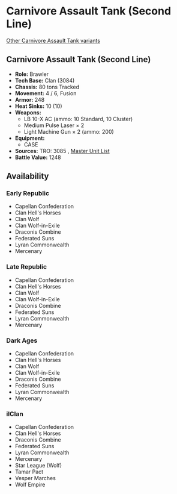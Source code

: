 # Carnivore Assault Tank (Second Line) 

[Other Carnivore Assault Tank variants](../carnivore_assault_tank.md) 

## Carnivore Assault Tank (Second Line) 

- **Role:** Brawler 
- **Tech Base:** Clan (3084) 
- **Chassis:** 80 tons Tracked 
- **Movement:** 4 / 6, Fusion 
- **Armor:** 248 
- **Heat Sinks:** 10 (10) 
- **Weapons:** 
  - LB 10-X AC (ammo: 10 Standard, 10 Cluster) 
  - Medium Pulse Laser × 2 
  - Light Machine Gun × 2 (ammo: 200) 
- **Equipment:** 
  - CASE 
- **Sources:** TRO: 3085 , [Master Unit List](http://masterunitlist.info/Unit/Details/464) 
- **Battle Value:** 1248 

## Availability 

### Early Republic 

- Capellan Confederation 
- Clan Hell's Horses 
- Clan Wolf 
- Clan Wolf-in-Exile 
- Draconis Combine 
- Federated Suns 
- Lyran Commonwealth 
- Mercenary 

### Late Republic 

- Capellan Confederation 
- Clan Hell's Horses 
- Clan Wolf 
- Clan Wolf-in-Exile 
- Draconis Combine 
- Federated Suns 
- Lyran Commonwealth 
- Mercenary 

### Dark Ages 

- Capellan Confederation 
- Clan Hell's Horses 
- Clan Wolf 
- Clan Wolf-in-Exile 
- Draconis Combine 
- Federated Suns 
- Lyran Commonwealth 
- Mercenary 

### ilClan 

- Capellan Confederation 
- Clan Hell's Horses 
- Draconis Combine 
- Federated Suns 
- Lyran Commonwealth 
- Mercenary 
- Star League (Wolf) 
- Tamar Pact 
- Vesper Marches 
- Wolf Empire 

